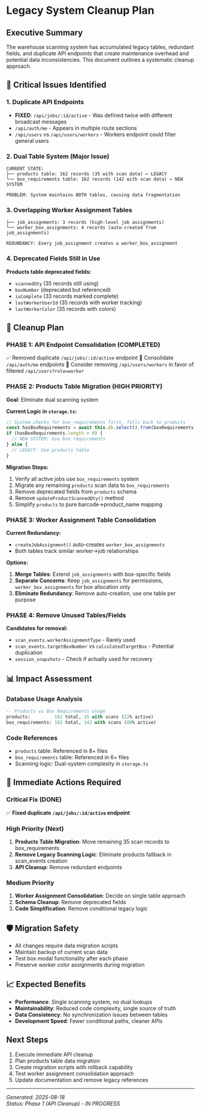 # Legacy System Cleanup Plan

## Executive Summary
The warehouse scanning system has accumulated legacy tables, redundant fields, and duplicate API endpoints that create maintenance overhead and potential data inconsistencies. This document outlines a systematic cleanup approach.

## 🚨 Critical Issues Identified

### 1. Duplicate API Endpoints
- **FIXED**: `/api/jobs/:id/active` - Was defined twice with different broadcast messages
- `/api/auth/me` - Appears in multiple route sections
- `/api/users` vs `/api/users/workers` - Workers endpoint could filter general users

### 2. Dual Table System (Major Issue)
```
CURRENT STATE:
├── products table: 162 records (35 with scan data) ← LEGACY
└── box_requirements table: 162 records (142 with scan data) ← NEW SYSTEM

PROBLEM: System maintains BOTH tables, causing data fragmentation
```

### 3. Overlapping Worker Assignment Tables
```
├── job_assignments: 3 records (high-level job assignments)
└── worker_box_assignments: 4 records (auto-created from job_assignments)

REDUNDANCY: Every job_assignment creates a worker_box_assignment
```

### 4. Deprecated Fields Still in Use
**Products table deprecated fields:**
- `scannedQty` (35 records still using)
- `boxNumber` (deprecated but referenced) 
- `isComplete` (33 records marked complete)
- `lastWorkerUserId` (35 records with worker tracking)
- `lastWorkerColor` (35 records with colors)

## 🧹 Cleanup Plan

### PHASE 1: API Endpoint Consolidation (COMPLETED)
✅ Removed duplicate `/api/jobs/:id/active` endpoint
🔲 Consolidate `/api/auth/me` endpoints
🔲 Consider removing `/api/users/workers` in favor of filtered `/api/users?role=worker`

### PHASE 2: Products Table Migration (HIGH PRIORITY)
**Goal**: Eliminate dual scanning system

**Current Logic in `storage.ts`:**
```typescript
// System checks for box_requirements first, falls back to products
const hasBoxRequirements = await this.db.select().from(boxRequirements)...
if (hasBoxRequirements.length > 0) {
  // NEW SYSTEM: Use box requirements
} else {
  // LEGACY: Use products table
}
```

**Migration Steps:**
1. Verify all active jobs use `box_requirements` system
2. Migrate any remaining `products` scan data to `box_requirements`
3. Remove deprecated fields from `products` schema
4. Remove `updateProductScannedQty()` method
5. Simplify `products` to pure barcode→product_name mapping

### PHASE 3: Worker Assignment Table Consolidation
**Current Redundancy:**
- `createJobAssignment()` auto-creates `worker_box_assignments`
- Both tables track similar worker→job relationships

**Options:**
1. **Merge Tables**: Extend `job_assignments` with box-specific fields
2. **Separate Concerns**: Keep `job_assignments` for permissions, `worker_box_assignments` for box allocation only
3. **Eliminate Redundancy**: Remove auto-creation, use one table per purpose

### PHASE 4: Remove Unused Tables/Fields
**Candidates for removal:**
- `scan_events.workerAssignmentType` - Rarely used
- `scan_events.targetBoxNumber` vs `calculatedTargetBox` - Potential duplication
- `session_snapshots` - Check if actually used for recovery

## 📊 Impact Assessment

### Database Usage Analysis
```sql
-- Products vs Box Requirements Usage
products:         162 total, 35 with scans (22% active)
box_requirements: 162 total, 142 with scans (88% active)
```

### Code References
- `products` table: Referenced in 8+ files
- `box_requirements` table: Referenced in 6+ files  
- Scanning logic: Dual-system complexity in `storage.ts`

## 🎯 Immediate Actions Required

### Critical Fix (DONE)
✅ **Fixed duplicate `/api/jobs/:id/active` endpoint**

### High Priority (Next)
1. **Products Table Migration**: Move remaining 35 scan records to box_requirements
2. **Remove Legacy Scanning Logic**: Eliminate products fallback in scan_events creation
3. **API Cleanup**: Remove redundant endpoints

### Medium Priority  
1. **Worker Assignment Consolidation**: Decide on single table approach
2. **Schema Cleanup**: Remove deprecated fields
3. **Code Simplification**: Remove conditional legacy logic

## 🛡️ Migration Safety
- All changes require data migration scripts
- Maintain backup of current scan data
- Test box modal functionality after each phase
- Preserve worker color assignments during migration

## 📈 Expected Benefits
- **Performance**: Single scanning system, no dual lookups
- **Maintainability**: Reduced code complexity, single source of truth
- **Data Consistency**: No synchronization issues between tables
- **Development Speed**: Fewer conditional paths, cleaner APIs

## Next Steps
1. Execute immediate API cleanup
2. Plan products table data migration  
3. Create migration scripts with rollback capability
4. Test worker assignment consolidation approach
5. Update documentation and remove legacy references

---
*Generated: 2025-08-18*  
*Status: Phase 1 (API Cleanup) - IN PROGRESS*